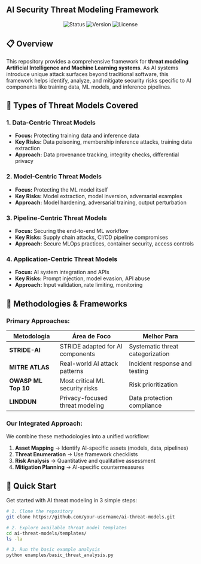 ## AI Security Threat Modeling Framework
<p align="center"> <img src="https://img.shields.io/badge/Status-Active-brightgreen" alt="Status"> <img src="https://img.shields.io/badge/Version-1.0.0-blue" alt="Version"> <img src="https://img.shields.io/badge/License-MIT-yellow" alt="License"> </p>

## 📋 Overview

This repository provides a comprehensive framework for **threat modeling Artificial Intelligence and Machine Learning systems**. As AI systems introduce unique attack surfaces beyond traditional software, this framework helps identify, analyze, and mitigate security risks specific to AI components like training data, ML models, and inference pipelines.

## 🎯 Types of Threat Models Covered

### **1. Data-Centric Threat Models**
- **Focus:** Protecting training data and inference data
- **Key Risks:** Data poisoning, membership inference attacks, training data extraction
- **Approach:** Data provenance tracking, integrity checks, differential privacy

### **2. Model-Centric Threat Models**
- **Focus:** Protecting the ML model itself
- **Key Risks:** Model extraction, model inversion, adversarial examples
- **Approach:** Model hardening, adversarial training, output perturbation

### **3. Pipeline-Centric Threat Models**
- **Focus:** Securing the end-to-end ML workflow
- **Key Risks:** Supply chain attacks, CI/CD pipeline compromises
- **Approach:** Secure MLOps practices, container security, access controls

### **4. Application-Centric Threat Models**
- **Focus:** AI system integration and APIs
- **Key Risks:** Prompt injection, model evasion, API abuse
- **Approach:** Input validation, rate limiting, monitoring

## 🔧 Methodologies & Frameworks

### **Primary Approaches:**

| Metodologia | Área de Foco | Melhor Para |
|-------------|------------|----------|
| **STRIDE-AI** | STRIDE adapted for AI components | Systematic threat categorization |
| **MITRE ATLAS** | Real-world AI attack patterns | Incident response and testing |
| **OWASP ML Top 10** | Most critical ML security risks | Risk prioritization |
| **LINDDUN** | Privacy-focused threat modeling | Data protection compliance |

### **Our Integrated Approach:**
We combine these methodologies into a unified workflow:
1. **Asset Mapping** → Identify AI-specific assets (models, data, pipelines)
2. **Threat Enumeration** → Use framework checklists
3. **Risk Analysis** → Quantitative and qualitative assessment
4. **Mitigation Planning** → AI-specific countermeasures

## 🚀 Quick Start

Get started with AI threat modeling in 3 simple steps:

```bash
# 1. Clone the repository
git clone https://github.com/your-username/ai-threat-models.git

# 2. Explore available threat model templates
cd ai-threat-models/templates/
ls -la

# 3. Run the basic example analysis
python examples/basic_threat_analysis.py


